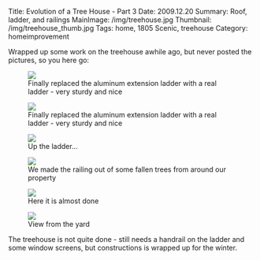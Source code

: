 Title: Evolution of a Tree House - Part 3
Date: 2009.12.20
Summary: Roof, ladder, and railings
MainImage: /img/treehouse.jpg
Thumbnail: /img/treehouse_thumb.jpg
Tags: home, 1805 Scenic, treehouse
Category: homeimprovement

Wrapped up some work on the treehouse awhile ago, but never posted the pictures, so you here go:

<p>
<figure><img src="/img/treehouse/ladder.jpg" class="smallimg" />
<figcaption>Finally replaced the aluminum extension ladder with a real ladder - very sturdy and nice<figcaption>
</figure>
</p>

<p>
<figure><img src="/img/treehouse/ladder.jpg" class="smallimg" />
<figcaption>Finally replaced the aluminum extension ladder with a real ladder - very sturdy and nice<figcaption>
</figure>
</p>

<p>
<figure><img src="/img/treehouse/structure.jpg" class="smallimg" />
<figcaption>Up the ladder...<figcaption>
</figure>
</p>

<p>
<figure><img src="/img/treehouse/railing.jpg" class="smallimg" />
<figcaption>We made the railing out of some fallen trees from around our property<figcaption>
</figure>
</p>

<p>
<figure><img src="/img/treehouse/sideview.jpg" class="smallimg" />
<figcaption>Here it is almost done<figcaption>
</figure>
</p>

<p>
<figure><img src="/img/treehouse/fromafar.jpg" class="smallimg" />
<figcaption>View from the yard<figcaption>
</figure>
</p>

The treehouse is not quite done - still needs a handrail on the ladder and some window screens, but constructions is wrapped up for the winter.
